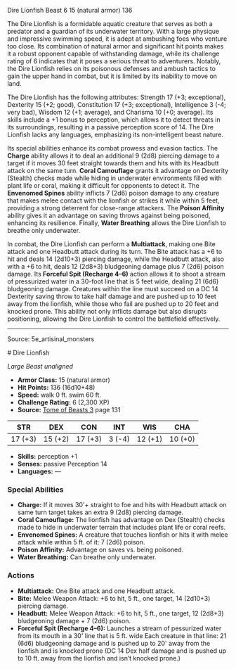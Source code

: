 <MonsterName/>Dire Lionfish</MonsterName>
<CreatureType/>Beast</CreatureType>
<CR/>6</CR>
<AC/>15 (natural armor)</AC>
<HP/>136</HP>
<summary>The Dire Lionfish is a formidable aquatic creature that serves as both a predator and a guardian of its underwater territory. With a large physique and impressive swimming speed, it is adept at ambushing foes who venture too close. Its combination of natural armor and significant hit points makes it a robust opponent capable of withstanding damage, while its challenge rating of 6 indicates that it poses a serious threat to adventurers. Notably, the Dire Lionfish relies on its poisonous defenses and ambush tactics to gain the upper hand in combat, but it is limited by its inability to move on land.</summary>

<detail>

The Dire Lionfish has the following attributes: Strength 17 (+3; exceptional), Dexterity 15 (+2; good), Constitution 17 (+3; exceptional), Intelligence 3 (-4; very bad), Wisdom 12 (+1; average), and Charisma 10 (+0; average). Its skills include a +1 bonus to perception, which allows it to detect threats in its surroundings, resulting in a passive perception score of 14. The Dire Lionfish lacks any languages, emphasizing its non-intelligent beast nature.

Its special abilities enhance its combat prowess and evasion tactics. The **Charge** ability allows it to deal an additional 9 (2d8) piercing damage to a target if it moves 30 feet straight towards them and hits with its Headbutt attack on the same turn. **Coral Camouflage** grants it advantage on Dexterity (Stealth) checks made while hiding in underwater environments filled with plant life or coral, making it difficult for opponents to detect it. The **Envenomed Spines** ability inflicts 7 (2d6) poison damage to any creature that makes melee contact with the lionfish or strikes it while within 5 feet, providing a strong deterrent for close-range attackers. The **Poison Affinity** ability gives it an advantage on saving throws against being poisoned, enhancing its resilience. Finally, **Water Breathing** allows the Dire Lionfish to breathe only underwater.

In combat, the Dire Lionfish can perform a **Multiattack**, making one Bite attack and one Headbutt attack during its turn. The Bite attack has a +6 to hit and deals 14 (2d10+3) piercing damage, while the Headbutt attack, also with a +6 to hit, deals 12 (2d8+3) bludgeoning damage plus 7 (2d6) poison damage. Its **Forceful Spit (Recharge 4–6)** action allows it to shoot a stream of pressurized water in a 30-foot line that is 5 feet wide, dealing 21 (6d6) bludgeoning damage. Creatures within the line must succeed on a DC 14 Dexterity saving throw to take half damage and are pushed up to 10 feet away from the lionfish, while those who fail are pushed up to 20 feet and knocked prone. This ability not only inflicts damage but also disrupts positioning, allowing the Dire Lionfish to control the battlefield effectively.</detail>



---

Source: 5e_artisinal_monsters

<statblock>
# Dire Lionfish

*Large* *Beast* *unaligned*

- **Armor Class:** 15 (natural armor)
- **Hit Points:** 136 (16d10+48)
- **Speed:** walk 0 ft. swim 60 ft.
- **Challenge Rating:** 6 (2,300 XP)
- **Source:** [Tome of Beasts 3](https://koboldpress.com/kpstore/product/tome-of-beasts-3-for-5th-edition/) page 131

| STR | DEX | CON | INT | WIS | CHA |
| --- | --- | --- | --- | --- | --- |
| 17 (+3) | 15 (+2) | 17 (+3) | 3 (-4) | 12 (+1) | 10 (+0) |

- **Skills:** perception +1
- **Senses:** passive Perception 14
- **Languages:** —

### Special Abilities

- **Charge:** If it moves 30'+ straight to foe and hits with Headbutt attack on same turn target takes an extra 9 (2d8) piercing damage.
- **Coral Camouflage:** The lionfish has advantage on Dex (Stealth) checks made to hide in underwater terrain that includes plant life or coral reefs.
- **Envenomed Spines:** A creature that touches lionfish or hits it with melee attack while within 5 ft. of it: 7 (2d6) poison.
- **Poison Affinity:** Advantage on saves vs. being poisoned.
- **Water Breathing:** Can breathe only underwater.

### Actions

- **Multiattack:** One Bite attack and one Headbutt attack.
- **Bite:** Melee Weapon Attack: +6 to hit, 5 ft., one target, 14 (2d10+3) piercing damage.
- **Headbutt:** Melee Weapon Attack: +6 to hit, 5 ft., one target, 12 (2d8+3) bludgeoning damage + 7 (2d6) poison.
- **Forceful Spit (Recharge 4–6):** Launches a stream of pessurized water from its mouth in a 30' line that is 5 ft. wide  Each creature in that line: 21 (6d6) bludgeoning damage and is pushed up to 20' away from the lionfish and is knocked prone (DC 14 Dex half damage and is pushed up to 10 ft. away from the lionfish and isn’t knocked prone.)


</statblock>


